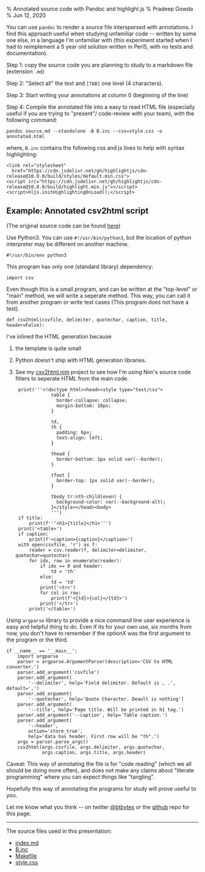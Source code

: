 % Annotated source code with Pandoc and highlight.js
% Pradeep Gowda
% Jun 12, 2020

You can use `pandoc` to render a source file interspersed with annotations. I find this approach useful when studying
unfamiliar code -- written by some one else, in a language I'm unfamiliar with (this experiment started when I had to reimplement a 5 year old solution written in Perl5, with no tests and documentation).

Step 1: copy the source code you are planning to study to a markdown file (extension `.md`)

Step 2: "Select all" the text and `[TAB]` one level (4 characters).

Step 3: Start writing your annotations at column 0 (beginning of the line)

Step 4: Compile the annotated file into a easy to read HTML file (especially useful if you are trying to "present"/ code-review with your team), with the following command:

	pandoc source.md --standalone -B B.inc --css=style.css -o annotated.html

where, `B.inc` contains the following css and js lines to help with syntax highlighting:

	<link rel="stylesheet"
      href="https://cdn.jsdelivr.net/gh/highlightjs/cdn-release@10.0.0/build/styles/default.min.css">
	<script src="https://cdn.jsdelivr.net/gh/highlightjs/cdn-release@10.0.0/build/highlight.min.js"></script>
	<script>hljs.initHighlightingOnLoad();</script>

## Example: Annotated csv2html script

(The original source code can be found [here](https://github.com/btbytes/csv2html))

Use Python3. You can use `#!/usr/bin/python3`, but the location of python interpreter may be different on another machine.


	#!/usr/bin/env python3

This program has only one (standard library) dependency:

	import csv

Even though this is a small program, and can be written at the "top-level" or "main" method, we will write a seperate method. This way, you can
call it from another program or write test cases (This program does not have a test).


	def csv2html(csvfile, delimiter, quotechar, caption, title, header=False):


I've inlined the HTML generation because

1. the template is quite small
2. Python doesn't ship with HTML generation libraries.
3. See my [csv2html.nim](https://github.com/btbytes/csv2html.nim) project to see how I'm using Nim's source code filters to seperate HTML from the main code.

	    print('''<!doctype html><head><style type="text/css">
	                table {
	                  border-collapse: collapse;
	                  margin-bottom: 10px;
	                }

	                td,
	                th {
	                  padding: 6px;
	                  text-align: left;
	                }

	                thead {
	                  border-bottom: 1px solid var(--border);
	                }

	                tfoot {
	                  border-top: 1px solid var(--border);
	                }

	                tbody tr:nth-child(even) {
	                  background-color: var(--background-alt);
	                }</style></head><body>
	                ''')
	    if title:
	        print(f'''<h1>{title}</h1>''')
	    print('<table>')
	    if caption:
	        print(f'<caption>{caption}</caption>')
	    with open(csvfile, 'r') as f:
	        reader = csv.reader(f, delimiter=delimiter, quotechar=quotechar)
	        for idx, row in enumerate(reader):
	            if idx == 0 and header:
	                td = 'th'
	            else:
	                td = 'td'
	            print('<tr>')
	            for col in row:
	                print(f'<{td}>{col}</{td}>')
	            print('</tr>')
	        print('</table>')

Using `argparse`  library to provide a nice command line user experience is easy and helpful thing to do. Even if its for your own use, six months from now, you don't have to remember if the optionX was the first argument to the program or the third.

	if __name__ == '__main__':
	    import argparse
	    parser = argparse.ArgumentParser(description='CSV to HTML converter.')
	    parser.add_argument('csvfile')
	    parser.add_argument(
	        '--delimiter', help='Field delimiter. Default is , .', default=',')
	    parser.add_argument(
	        '--quotechar', help='Quote Character. Deault is nothing')
	    parser.add_argument(
	        '--title', help='Page title. Will be printed in h1 tag.')
	    parser.add_argument('--caption', help='Table caption.')
	    parser.add_argument(
	        '--header',
	        action='store_true',
	        help='data has header. First row will be "th".')
	    args = parser.parse_args()
	    csv2html(args.csvfile, args.delimiter, args.quotechar,
	             args.caption, args.title, args.header)

Caveat: This way of annotating the file is for "code reading" (which we all should be doing more often), and does not make any claims about "literate programming" where you can expect things like "tangling".

Hopefully this way of annotating the programs for study will prove useful to you.

Let me know what you think -- on twitter [\@btbytes](https://twitter.com/btbytes) or the [github](https://github.com/btbytes/annotated-source-pandoc) repo for this page.


----

The source files used in this presentation:

* [index.md](index.md)
* [B.inc](B.inc)
* [Makefile](Makefile)
* [style.css](style.css)
